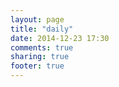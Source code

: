 ```yaml
---
layout: page
title: "daily"
date: 2014-12-23 17:30
comments: true
sharing: true
footer: true
---
```

